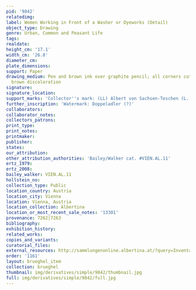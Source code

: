 ```yaml
---
pid: '9842'
relatedimg: 
label: Women Working in Front of a Washer or Dyeworks (Detail)
object_type: Drawing
genre: Urban, Common and Peasant Life
tags: 
realdate: 
height_cm: '17.1'
width_cm: '26.8'
diameter_cm: 
plate_dimensions: 
support: Paper
drawing_medium: Pen and brown ink over graphite pencil; all corners cut, spots of
  brown discoloration
signature: 
signature_location: 
support_marks: 'Collector''s mark: (LL) Albert von Sachsen-Teschen (L. 174)'
further_inscription: 'Watermark: Doppeladler (?)'
collaborators: 
collaborator_notes: 
collectors_patrons: 
print_type: 
print_notes: 
printmaker: 
publisher: 
states: 
our_attribution: 
other_attribution_authorities: 'Bailey/Walker cat. #VIEN.AL.11'
ertz_1979: 
ertz_2008: 
bailey_walker: VIEN.AL.11
hollstein_no: 
collection_type: Public
location_country: Austria
location_city: Vienna
location: Vienna, Austria
location_collection: Albertina
location_or_most_recent_sale_notes: '13301'
provenance: 7262|7263
bibliography: 
exhibition_history: 
related_works: 
copies_and_variants: 
curatorial_files: 
external_resources: http://sammlungenonline.albertina.at/?query=Inventarnummer%3D%5B13301%5D&showtype=record
order: '1161'
layout: brueghel_item
collection: brueghel
thumbnail: img/derivatives/simple/9842/thumbnail.jpg
full: img/derivatives/simple/9842/full.jpg
---
```

